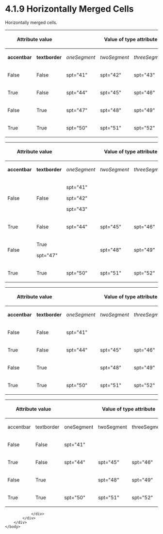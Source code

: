<html dir="LTR" xmlns:mshelp="http://msdn.microsoft.com/mshelp" xmlns:ddue="http://ddue.schemas.microsoft.com/authoring/2003/5" xmlns:xlink="http://www.w3.org/1999/xlink" xmlns:tool="http://www.microsoft.com/tooltip">
    <head>
        <meta http-equiv="Content-Type" content="text/html; CHARSET=utf-8"></meta>
        <meta name="save" content="history"></meta>
        <title>4.1.9 Horizontally Merged Cells</title>
        <xml>
            <mshelp:toctitle title="4.1.9 Horizontally Merged Cells"></mshelp:toctitle>
            <mshelp:rltitle title="[MS-CANARYBLOCK]: Horizontally Merged Cells"></mshelp:rltitle>
            <mshelp:keyword index="A" term="608b031a-3a07-4032-856d-8899ce760bf2"></mshelp:keyword>
            <mshelp:attr name="DCSext.ContentType" value="open specification"></mshelp:attr>
            <mshelp:attr name="AssetID" value="608b031a-3a07-4032-856d-8899ce760bf2"></mshelp:attr>
            <mshelp:attr name="TopicType" value="kbRef"></mshelp:attr>
            <mshelp:attr name="DCSext.Title" value="[MS-CANARYBLOCK]: Horizontally Merged Cells" />
        </xml>
    </head>
    <body>
        <div id="header">
            <h1 class="heading">4.1.9 Horizontally Merged Cells</h1>
        </div>
        <div id="mainSection">
            <div id="mainBody">
                <div id="allHistory" class="saveHistory"></div>
                <div id="sectionSection0" class="section" name="collapseableSection">
                    

<p>Horizontally merged cells.</p>

<p> </p>

<table>
 <thead>
  <tr>
   <th colspan="2">
   <p>Attribute value</p>
   </th>
   <th colspan="4">
   <p>Value of type attribute</p>
   </th>
  </tr>
 </thead>
 <tr>
  <td>
  <p><b>accentbar</b></p>
  </td>
  <td>
  <p><b>textborder</b></p>
  </td>
  <td>
  <p><i>oneSegment</i></p>
  </td>
  <td>
  <p><i>twoSegment</i></p>
  </td>
  <td>
  <p><i>threeSegment</i></p>
  </td>
  <td>
  <p><i>rightAngle</i></p>
  </td>
 </tr>
 <tr>
  <td>
  <p>False</p>
  </td>
  <td>
  <p>False</p>
  </td>
  <td>
  <p>spt=&quot;41&quot;</p>
  </td>
  <td>
  <p>spt=&quot;42&quot;</p>
  </td>
  <td>
  <p>spt=&quot;43&quot;</p>
  </td>
  <td>
  <p>spt=&quot;178&quot;</p>
  </td>
 </tr>
 <tr>
  <td>
  <p>True</p>
  </td>
  <td>
  <p>False</p>
  </td>
  <td>
  <p>spt=&quot;44&quot;</p>
  </td>
  <td>
  <p>spt=&quot;45&quot;</p>
  </td>
  <td>
  <p>spt=&quot;46&quot;</p>
  </td>
  <td>
  <p>spt=&quot;179&quot;</p>
  </td>
 </tr>
 <tr>
  <td>
  <p>False</p>
  </td>
  <td>
  <p>True</p>
  </td>
  <td>
  <p>spt=&quot;47&quot;</p>
  </td>
  <td>
  <p>spt=&quot;48&quot;</p>
  </td>
  <td>
  <p>spt=&quot;49&quot;</p>
  </td>
  <td>
  <p>spt=&quot;180&quot;</p>
  </td>
 </tr>
 <tr>
  <td>
  <p>True</p>
  </td>
  <td>
  <p>True</p>
  </td>
  <td>
  <p>spt=&quot;50&quot;</p>
  </td>
  <td>
  <p>spt=&quot;51&quot;</p>
  </td>
  <td>
  <p>spt=&quot;52&quot;</p>
  </td>
  <td>
  <p>spt=&quot;181&quot;</p>
  </td>
 </tr>
</table>

<p> </p>

<table>
 <thead>
  <tr>
   <th colspan="2">
   <p>Attribute value</p>
   </th>
   <th colspan="4">
   <p>Value of type attribute</p>
   </th>
  </tr>
 </thead>
 <tr>
  <td>
  <p><b>accentbar</b></p>
  </td>
  <td>
  <p><b>textborder</b></p>
  </td>
  <td>
  <p><i>oneSegment</i></p>
  </td>
  <td>
  <p><i>twoSegment</i></p>
  </td>
  <td>
  <p><i>threeSegment</i></p>
  </td>
  <td>
  <p><i>rightAngle</i></p>
  </td>
 </tr>
 <tr>
  <td>
  <p>False</p>
  </td>
  <td>
  <p>False</p>
  </td>
  <td colspan="3">
  <p>spt=&quot;41&quot;</p>
  <p>spt=&quot;42&quot;</p>
  <p>spt=&quot;43&quot;</p>
  </td>
  <td>
  <p>spt=&quot;178&quot;</p>
  </td>
 </tr>
 <tr>
  <td>
  <p>True</p>
  </td>
  <td>
  <p>False</p>
  </td>
  <td>
  <p>spt=&quot;44&quot;</p>
  </td>
  <td>
  <p>spt=&quot;45&quot;</p>
  </td>
  <td>
  <p>spt=&quot;46&quot;</p>
  </td>
  <td>
  <p>spt=&quot;179&quot;</p>
  </td>
 </tr>
 <tr>
  <td>
  <p>False</p>
  </td>
  <td colspan="2">
  <p>True</p>
  <p>spt=&quot;47&quot;</p>
  </td>
  <td>
  <p>spt=&quot;48&quot;</p>
  </td>
  <td>
  <p>spt=&quot;49&quot;</p>
  </td>
  <td>
  <p>spt=&quot;180&quot;</p>
  </td>
 </tr>
 <tr>
  <td>
  <p>True</p>
  </td>
  <td>
  <p>True</p>
  </td>
  <td>
  <p>spt=&quot;50&quot;</p>
  </td>
  <td>
  <p>spt=&quot;51&quot;</p>
  </td>
  <td>
  <p>spt=&quot;52&quot;</p>
  </td>
  <td>
  <p>spt=&quot;181&quot;</p>
  </td>
 </tr>
</table>

<p> </p>

<table>
 <thead>
  <tr>
   <th colspan="2">
   <p>Attribute value</p>
   </th>
   <th colspan="4">
   <p>Value of type attribute</p>
   </th>
  </tr>
 </thead>
 <tr>
  <td>
  <p><b>accentbar</b></p>
  </td>
  <td>
  <p><b>textborder</b></p>
  </td>
  <td>
  <p><i>oneSegment</i></p>
  </td>
  <td>
  <p><i>twoSegment</i></p>
  </td>
  <td>
  <p><i>threeSegment</i></p>
  </td>
  <td>
  <p><i>rightAngle</i></p>
  </td>
 </tr>
 <tr>
  <td>
  <p>False</p>
  </td>
  <td>
  <p>False</p>
  </td>
  <td colspan="3">
  <p>spt=&quot;41&quot;</p>
  </td>
  <td>
  <p>spt=&quot;178&quot;</p>
  </td>
 </tr>
 <tr>
  <td>
  <p>True</p>
  </td>
  <td>
  <p>False</p>
  </td>
  <td>
  <p>spt=&quot;44&quot;</p>
  </td>
  <td>
  <p>spt=&quot;45&quot;</p>
  </td>
  <td>
  <p>spt=&quot;46&quot;</p>
  </td>
  <td>
  <p>spt=&quot;179&quot;</p>
  </td>
 </tr>
 <tr>
  <td>
  <p>False</p>
  </td>
  <td colspan="2">
  <p>True</p>
  </td>
  <td>
  <p>spt=&quot;48&quot;</p>
  </td>
  <td>
  <p>spt=&quot;49&quot;</p>
  </td>
  <td>
  <p>spt=&quot;180&quot;</p>
  </td>
 </tr>
 <tr>
  <td>
  <p>True</p>
  </td>
  <td>
  <p>True</p>
  </td>
  <td>
  <p>spt=&quot;50&quot;</p>
  </td>
  <td>
  <p>spt=&quot;51&quot;</p>
  </td>
  <td>
  <p>spt=&quot;52&quot;</p>
  </td>
  <td>
  <p>spt=&quot;181&quot;</p>
  </td>
 </tr>
</table>

<p> </p>

<table>
 <thead>
  <tr>
   <th colspan="2">
   <p>Attribute value</p>
   </th>
   <th colspan="4">
   <p>Value of type attribute</p>
   </th>
  </tr>
 </thead>
 <tr>
  <td>
  <p>accentbar</p>
  </td>
  <td>
  <p>textborder</p>
  </td>
  <td>
  <p>oneSegment</p>
  </td>
  <td>
  <p>twoSegment</p>
  </td>
  <td>
  <p>threeSegment</p>
  </td>
  <td>
  <p>rightAngle</p>
  </td>
 </tr>
 <tr>
  <td>
  <p>False</p>
  </td>
  <td>
  <p>False</p>
  </td>
  <td colspan="3">
  <p>spt=&quot;41&quot;</p>
  </td>
  <td>
  <p>spt=&quot;178&quot;</p>
  </td>
 </tr>
 <tr>
  <td>
  <p>True</p>
  </td>
  <td>
  <p>False</p>
  </td>
  <td>
  <p>spt=&quot;44&quot;</p>
  </td>
  <td>
  <p>spt=&quot;45&quot;</p>
  </td>
  <td>
  <p>spt=&quot;46&quot;</p>
  </td>
  <td>
  <p>spt=&quot;179&quot;</p>
  </td>
 </tr>
 <tr>
  <td>
  <p>False</p>
  </td>
  <td colspan="2">
  <p>True</p>
  </td>
  <td>
  <p>spt=&quot;48&quot;</p>
  </td>
  <td>
  <p>spt=&quot;49&quot;</p>
  </td>
  <td>
  <p>spt=&quot;180&quot;</p>
  </td>
 </tr>
 <tr>
  <td>
  <p>True</p>
  </td>
  <td>
  <p>True</p>
  </td>
  <td>
  <p>spt=&quot;50&quot;</p>
  </td>
  <td>
  <p>spt=&quot;51&quot;</p>
  </td>
  <td>
  <p>spt=&quot;52&quot;</p>
  </td>
  <td>
  <p>spt=&quot;181&quot;</p>
  </td>
 </tr>
</table>

<p> </p>


                </div>
            </div>
        </div>
    </body>
</html>